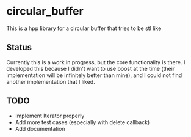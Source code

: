 # circular_buffer
This is a hpp library for a circular buffer that tries to be stl like

## Status
Currently this is a work in progress, but the core functionality is there. I developed this because I didn't want to use boost at the time (their implementation will be infinitely better than mine), and I could not find another implementation that I liked.

## TODO
 * Implement Iterator properly
 * Add more test cases (especially with delete callback)
 * Add documentation
